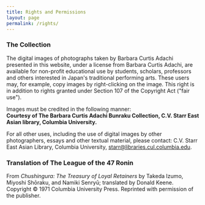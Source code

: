```yaml
---
title: Rights and Permissions
layout: page
permalink: /rights/
---
```



### The Collection

The digital images of photographs taken by Barbara Curtis Adachi presented in this website, under a license from Barbara Curtis Adachi, are available for non-profit educational use by students, scholars, professors and others interested in Japan's traditional performing arts. These users may, for example, copy images by right-clicking on the image. This right is in addition to rights granted under Section 107 of the Copyright Act ("fair use").

Images must be credited in the following manner:<br/>
__Courtesy of The Barbara Curtis Adachi Bunraku Collection, C.V. Starr East Asian library, Columbia University.__

For all other uses, including the use of digital images by other photographers, essays and other textual material, please contact: C.V. Starr East Asian Library, Columbia University, [starr@libraries.cul.columbia.edu](mailto:starr@libraries.cul.columbia.edu).

### Translation of The League of the 47 Ronin

From _Chushingura: The Treasury of Loyal Retainers_ by Takeda Izumo, Miyoshi Shōraku, and Namiki Senryū; translated by Donald Keene. Copyright © 1971 Columbia University Press. Reprinted with permission of the publisher.
